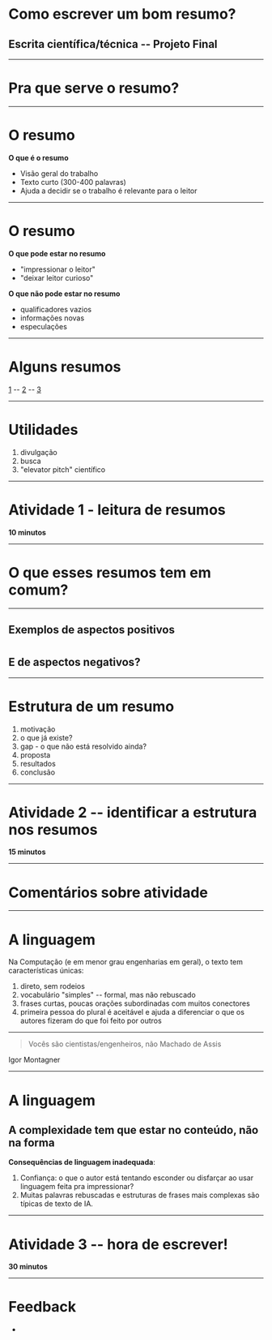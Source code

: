 
<!-- _class: front -->

# Como escrever um bom resumo?

## Escrita científica/técnica -- Projeto Final

----

<!-- _class: front -->

# Pra que serve o resumo?

-----

# O resumo

**O que é o resumo**

- Visão geral do trabalho
- Texto curto (300-400 palavras)
- Ajuda a decidir se o trabalho é relevante para o leitor

------

# O resumo

**O que pode estar no resumo**

- "impressionar o leitor"
- "deixar leitor curioso"

**O que não pode estar no resumo**

- qualificadores vazios
- informações novas
- especulações

-----

# Alguns resumos

[1](https://dl.acm.org/doi/abs/10.1145/3105726.3106190) -- [2](https://sigcse2025.sigcse.org/details/sigcse-ts-2025-Papers/49/BugSpotter-Automated-Generation-of-Code-Debugging-Exercises) -- [3](https://scholar.google.com/scholar?hl=en&as_sdt=0%2C5&q=novice+code+estructure+wiese&btnG=)

-------

# Utilidades

1. divulgação
1. busca
1. "elevator pitch" científico

-----

<!-- _class: front -->

# Atividade 1 - leitura de resumos

**10 minutos**

-----

# O que esses resumos tem em comum?


----

## Exemplos de aspectos positivos

#

#

## E de aspectos negativos?

-----

# Estrutura de um resumo

1. motivação
2. o que já existe?
3. gap - o que não está resolvido ainda?
4. proposta
5. resultados
6. conclusão

-------

<!-- _class: front -->

# Atividade 2 -- identificar a estrutura nos resumos

**15 minutos**

----

# Comentários sobre atividade


-----

# A linguagem

Na Computação (e em menor grau engenharias em geral), o texto tem características únicas:

1. direto, sem rodeios
2. vocabulário "simples" -- formal, mas não rebuscado
2. frases curtas, poucas orações subordinadas com muitos conectores
3. primeira pessoa do plural é aceitável e ajuda a diferenciar o que os autores fizeram do que foi feito por outros

-----

<!-- _class: quote -->

> Vocês são cientistas/engenheiros, não Machado de Assis

Igor Montagner

------

# A linguagem

## A complexidade tem que estar no conteúdo, não na forma

**Consequências de linguagem inadequada**:

1. Confiança: o que o autor está tentando esconder ou disfarçar ao usar linguagem feita pra impressionar?
2. Muitas palavras rebuscadas e estruturas de frases mais complexas são típicas de texto de IA.


------

<!-- _class: front -->

# Atividade 3 -- hora de escrever! 

**30 minutos**

-------

# Feedback

-  
